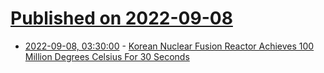 # [Published on 2022-09-08](index.md)

* [2022-09-08, 03:30:00](https://hardware.slashdot.org/story/22/09/07/2221232/korean-nuclear-fusion-reactor-achieves-100-million-degrees-celsius-for-30-seconds?utm_source=rss1.0mainlinkanon&utm_medium=feed) - [Korean Nuclear Fusion Reactor Achieves 100 Million Degrees Celsius For 30 Seconds](https://hardware.slashdot.org/story/22/09/07/2221232/korean-nuclear-fusion-reactor-achieves-100-million-degrees-celsius-for-30-seconds?utm_source=rss1.0mainlinkanon&utm_medium=feed)
